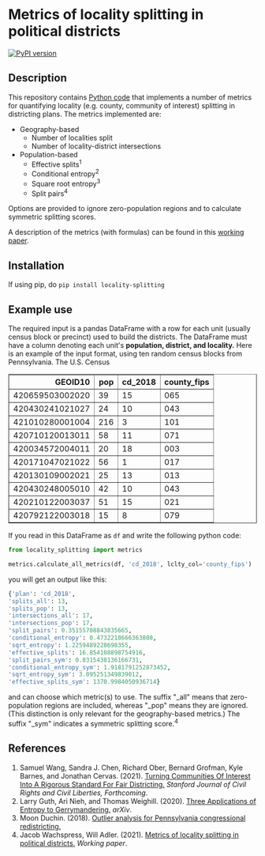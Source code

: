 

# Metrics of locality splitting in political districts
[![PyPI version](https://badge.fury.io/py/locality-splitting.svg)](https://badge.fury.io/py/locality-splitting)

## Description
This repository contains [Python code](metrics.py) that implements a number of metrics for quantifying locality (e.g. county, community of interest) splitting in districting plans. The metrics implemented are:
- Geography-based
	- Number of localities split
	- Number of locality-district intersections
- Population-based
	- Effective splits<sup>1</sup>
	- Conditional entropy<sup>2</sup>
	- Square root entropy<sup>3</sup>
	- Split pairs<sup>4</sup>

Options are provided to ignore zero-population regions and to calculate symmetric splitting scores.

A description of the metrics (with formulas) can be found in this [working paper](metrics_description_working_paper.pdf).

## Installation
If using pip, do `pip install locality-splitting`

## Example use
The required input is a pandas DataFrame with a row for each unit (usually census block or precinct) used to build the districts. The DataFrame must have a column denoting each unit's **population, district, and locality.** Here is an example of the input format, using ten random census blocks from Pennsylvania. The U.S. Census 

<table border="1" class="dataframe">
  <thead>
    <tr style="text-align: right;">
      <th>GEOID10</th>
      <th>pop</th>
      <th>cd_2018</th>
      <th>county_fips</th>
    </tr>
  </thead>
  <tbody>
    <tr>
      <td>420659503002020</td>
      <td>39</td>
      <td>15</td>
      <td>065</td>
    </tr>
    <tr>
      <td>420430241021027</td>
      <td>24</td>
      <td>10</td>
      <td>043</td>
    </tr>
    <tr>
      <td>421010280001004</td>
      <td>216</td>
      <td>3</td>
      <td>101</td>
    </tr>
    <tr>
      <td>420710120013011</td>
      <td>58</td>
      <td>11</td>
      <td>071</td>
    </tr>
    <tr>
      <td>420034572004011</td>
      <td>20</td>
      <td>18</td>
      <td>003</td>
    </tr>
    <tr>
      <td>420171047021022</td>
      <td>56</td>
      <td>1</td>
      <td>017</td>
    </tr>
    <tr>
      <td>420130109002021</td>
      <td>25</td>
      <td>13</td>
      <td>013</td>
    </tr>
    <tr>
      <td>420430248005010</td>
      <td>42</td>
      <td>10</td>
      <td>043</td>
    </tr>
    <tr>
      <td>420210122003037</td>
      <td>51</td>
      <td>15</td>
      <td>021</td>
    </tr>
    <tr>
      <td>420792122003018</td>
      <td>15</td>
      <td>8</td>
      <td>079</td>
    </tr>
  </tbody>
</table>

If you read in this DataFrame as ``df`` and write the following python code:

```python 
from locality_splitting import metrics

metrics.calculate_all_metrics(df, 'cd_2018', lclty_col='county_fips')
```

you will get an output like this:
```python
{'plan': 'cd_2018',
'splits_all': 13,
'splits_pop': 13,
'intersections_all': 17,
'intersections_pop': 17,
'split_pairs': 0.35155708843835665,
'conditional_entropy': 0.4732218666363808,
'sqrt_entropy': 1.2259489228698355,
'effective_splits': 16.854108898754916,
'split_pairs_sym': 0.8315438136166731,
'conditional_entropy_sym': 1.9181791252873452,
'sqrt_entropy_sym': 3.095251349839012,
'effective_splits_sym': 1370.9984050936714}
```
<div>
and can choose which metric(s) to use. The suffix "_all" means that zero-population regions are included, whereas "_pop" means they are ignored. (This distinction is only relevant for the geography-based metrics.) The suffix "_sym" indicates a symmetric splitting score.<sup>4</sup> 


## References
1. Samuel Wang, Sandra J. Chen, Richard Ober, Bernard Grofman, Kyle Barnes, and Jonathan Cervas. (2021). [Turning Communities Of Interest Into A Rigorous Standard For Fair Districting.](https://papers.ssrn.com/sol3/papers.cfm?abstract_id=3828800) _Stanford Journal of Civil Rights and Civil Liberties, Forthcoming_.
2. Larry Guth, Ari Nieh, and Thomas Weighill. (2020). [Three Applications of Entropy to Gerrymandering.](https://arxiv.org/pdf/2010.14972.pdf) _arXiv_.
3. Moon Duchin. (2018). [Outlier analysis for Pennsylvania congressional redistricting.](https://www.governor.pa.gov/wp-content/uploads/2018/02/md-report.pdf)
4. Jacob Wachspress, Will Adler. (2021). [Metrics of locality splitting in political districts.](https://github.com/jacobwachspress/locality-splitting/blob/master/metrics_description_working_paper.pdf) _Working paper_.
